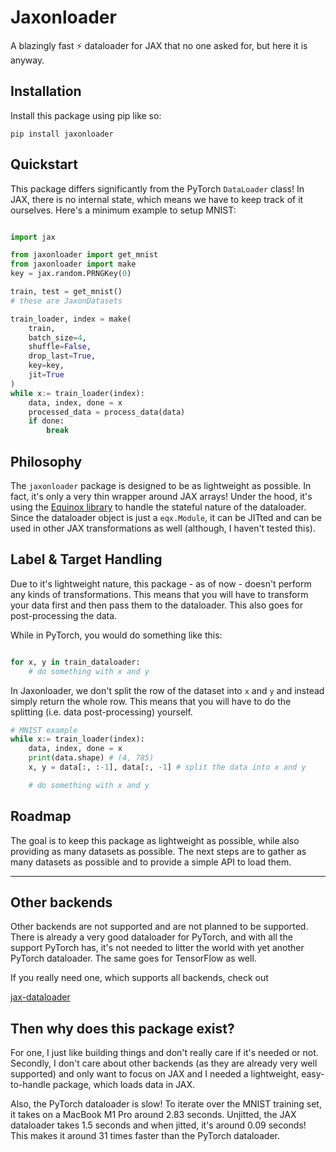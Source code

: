 # Jaxonloader

A blazingly fast ⚡️ dataloader for JAX that no one asked for, but here it is anyway.

## Installation

Install this package using pip like so:

```
pip install jaxonloader
```

## Quickstart

This package differs significantly from the PyTorch `DataLoader` class! In JAX,
there is no internal state, which means we have to keep track of it ourselves. Here's
a minimum example to setup MNIST:

```python

import jax

from jaxonloader import get_mnist
from jaxonloader import make
key = jax.random.PRNGKey(0)

train, test = get_mnist()
# these are JaxonDatasets

train_loader, index = make(
    train,
    batch_size=4,
    shuffle=False,
    drop_last=True,
    key=key,
    jit=True
)
while x:= train_loader(index):
    data, index, done = x
    processed_data = process_data(data)
    if done:
        break

```

## Philosophy

The `jaxonloader` package is designed to be as lightweight as possible. In fact, it's
only a very thin wrapper around JAX arrays! Under the hood, it's using
the [Equinox library](https://github.com/Patrick-Kidger/equinox) to handle the
stateful nature of the dataloader. Since the dataloader object is just a `eqx.Module`, it
can be JITted and can be used in other JAX transformations as well (although, I haven't tested this).

## Label & Target Handling

Due to it's lightweight nature, this package - as of now - doesn't perform any kinds of transformations. This means that you will have to transform your data first and then pass them to the dataloader. 
This also goes for post-processing the data. 

While in PyTorch, you would do something like this:

```python 

for x, y in train_dataloader:
    # do something with x and y

```

In Jaxonloader, we don't split the row of the dataset into `x` and `y` and instead 
simply return the whole row. This means that you will have to do the splitting (i.e. data post-processing) yourself. 

```python
# MNIST example
while x:= train_loader(index):
    data, index, done = x
    print(data.shape) # (4, 785)
    x, y = data[:, :-1], data[:, -1] # split the data into x and y

    # do something with x and y
```

## Roadmap

The goal is to keep this package as lightweight as possible, while also providing as 
many datasets as possible. The next steps are to gather as many datasets as possible 
and to provide a simple API to load them.

---

## Other backends

Other backends are not supported and are not planned to be supported. There is already
a very good dataloader for PyTorch, and with all the support PyTorch has, it's not
needed to litter the world with yet another PyTorch dataloader. The same goes for TensorFlow as well.

If you really need one, which supports all backends, check out

[jax-dataloader](https://github.com/BirkhoffG/jax-dataloader)

## Then why does this package exist?

For one, I just like building things and don't really care if it's needed or not. Secondly,
I don't care about other backends (as they are already very well supported) and only want to
focus on JAX and I needed a lightweight, easy-to-handle package, which loads data in JAX.

Also, the PyTorch dataloader is slow! To iterate over the MNIST training set, it takes
on a MacBook M1 Pro around 2.83 seconds. Unjitted, the JAX dataloader takes 1.5 seconds and
when jitted, it's around 0.09 seconds! This makes it around 31 times faster than the PyTorch dataloader.
